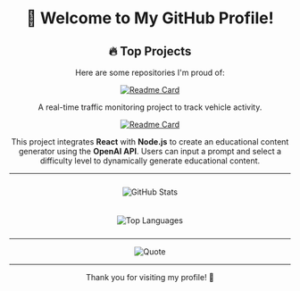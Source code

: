 <div align="center">

# 🌟 Welcome to My GitHub Profile!

<!-- 🔥 Top Projects -->
## 🔥 Top Projects
Here are some repositories I'm proud of:

<!-- RTTM Repository -->
[![Readme Card](https://github-readme-stats.vercel.app/api/pin/?username=CalTransProject&repo=rttm&theme=default&card_width=300)](https://github.com/CalTransProject/rttm)

A real-time traffic monitoring project to track vehicle activity.

<!-- AI CurateStore Repository -->
[![Readme Card](https://github-readme-stats.vercel.app/api/pin/?username=castvier&repo=ai-curatestore&theme=default&card_width=300)](https://github.com/castvier/ai-curatestore)

This project integrates **React** with **Node.js** to create an educational content generator using the **OpenAI API**. Users can input a prompt and select a difficulty level to dynamically generate educational content.

---

<!-- GitHub Stats Card -->
<img 
  src="https://github-readme-stats.vercel.app/api?username=castvier&show_icons=true&theme=default&card_width=420" 
  alt="GitHub Stats"
  style="margin: 10px;" />

<!-- Most Used Languages Card -->
<img 
  src="https://github-readme-stats.vercel.app/api/top-langs/?username=castvier&layout=compact&theme=default&card_width=420&langs_count=6" 
  alt="Top Languages"
  style="margin: 10px;" />

---

<!-- Quote Widget -->
![Quote](https://quotes-github-readme.vercel.app/api?type=horizontal&theme=dark)

---

Thank you for visiting my profile! 🚀

</div>

